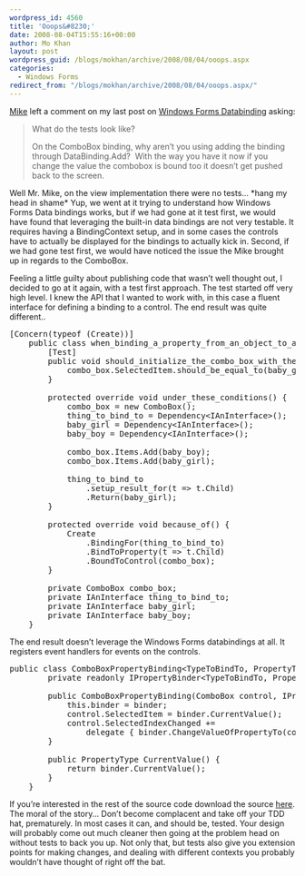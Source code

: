 ```yaml
---
wordpress_id: 4560
title: 'Ooops&#8230;'
date: 2008-08-04T15:55:16+00:00
author: Mo Khan
layout: post
wordpress_guid: /blogs/mokhan/archive/2008/08/04/ooops.aspx
categories:
  - Windows Forms
redirect_from: "/blogs/mokhan/archive/2008/08/04/ooops.aspx/"
---
```

[Mike](http://mrlasseter.blogspot.com/) left a comment on my last post on [Windows Forms Databinding](http://www.lostechies.com/blogs/mokhan/archive/2008/08/02/windows-forms-data-binding.aspx) asking:

> What do the tests look like?
> 
> On the ComboBox binding, why aren&#8217;t you using adding the binding through DataBinding.Add?&#160; With the way you have it now if you change the value the combobox is bound too it doesn&#8217;t get pushed back to the screen.

Well Mr. Mike, on the view implementation there were no tests&#8230; \*hang my head in shame\* Yup, we went at it trying to understand how Windows Forms Data bindings works, but if we had gone at it test first, we would have found that leveraging the built-in data bindings are not very testable. It requires having a BindingContext setup, and in some cases the controls have to actually be displayed for the bindings to actually kick in. Second, if we had gone test first, we would have noticed the issue the Mike brought up in regards to the ComboBox.

Feeling a little guilty about publishing code that wasn&#8217;t well thought out, I decided to go at it again, with a test first approach. The test started off very high level. I knew the API that I wanted to work with, in this case a fluent interface for defining a binding to a control. The end result was quite different..

<pre>[<span>Concern</span>(<span>typeof</span> (<span>Create</span>))]
    <span>public</span> <span>class</span> <span>when_binding_a_property_from_an_object_to_a_combo_box</span> : <span>context_spec</span> {
        [<span>Test</span>]
        <span>public</span> <span>void</span> should_initialize_the_combo_box_with_the_current_value_of_the_property() {
            combo_box.SelectedItem.should_be_equal_to(baby_girl);
        }

        <span>protected</span> <span>override</span> <span>void</span> under_these_conditions() {
            combo_box = <span>new</span> <span>ComboBox</span>();
            thing_to_bind_to = Dependency&lt;<span>IAnInterface</span>&gt;();
            baby_girl = Dependency&lt;<span>IAnInterface</span>&gt;();
            baby_boy = Dependency&lt;<span>IAnInterface</span>&gt;();

            combo_box.Items.Add(baby_boy);
            combo_box.Items.Add(baby_girl);

            thing_to_bind_to
                .setup_result_for(t =&gt; t.Child)
                .Return(baby_girl);
        }

        <span>protected</span> <span>override</span> <span>void</span> because_of() {
            <span>Create
</span>                .BindingFor(thing_to_bind_to)
                .BindToProperty(t =&gt; t.Child)
                .BoundToControl(combo_box);
        }

        <span>private</span> <span>ComboBox</span> combo_box;
        <span>private</span> <span>IAnInterface</span> thing_to_bind_to;
        <span>private</span> <span>IAnInterface</span> baby_girl;
        <span>private</span> <span>IAnInterface</span> baby_boy;
    }</pre>

The end result doesn&#8217;t leverage the Windows Forms databindings at all. It registers event handlers for events on the controls.

<pre><span>public</span> <span>class</span> <span>ComboBoxPropertyBinding</span>&lt;TypeToBindTo, PropertyType&gt; : <span>IPropertyBinding</span>&lt;PropertyType&gt; {
        <span>private</span> <span>readonly</span> <span>IPropertyBinder</span>&lt;TypeToBindTo, PropertyType&gt; binder;

        <span>public</span> ComboBoxPropertyBinding(<span>ComboBox</span> control, <span>IPropertyBinder</span>&lt;TypeToBindTo, PropertyType&gt; binder) {
            <span>this</span>.binder = binder;
            control.SelectedItem = binder.CurrentValue();
            control.SelectedIndexChanged +=
                <span>delegate</span> { binder.ChangeValueOfPropertyTo(control.SelectedItem.ConvertedTo&lt;PropertyType&gt;()); };
        }

        <span>public</span> PropertyType CurrentValue() {
            <span>return</span> binder.CurrentValue();
        }
    }</pre>

[](http://11011.net/software/vspaste)

If you&#8217;re interested in the rest of the source code download the source [here](http://mokhan.ca/blog/content/binary/notepad.net.2008.08.03.zip). The moral of the story&#8230; Don&#8217;t become complacent and take off your TDD hat, prematurely. In most cases it can, and should be, tested. Your design will probably come out much cleaner then going at the problem head on without tests to back you up. Not only that, but tests also give you extension points for making changes, and dealing with different contexts you probably wouldn&#8217;t have thought of right off the bat.